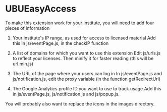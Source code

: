# UBUEasyAccess


To make this extension work for your institute, you will need to add four pieces of information

1. Your institute's IP range, as used for access to licensed material
Add this in js/eventPage.js, in the checkIP function

2. A list of domains for which you want to use this extension
Edit js/urls.js to reflect your licenses. Then minify it for faster reading (this will be url.min.js)

3. The URL of the page where your users can log in
In js/eventPage.js and js/notification.js, edit the proxy variable (in the function getRedirectUrl)

4. The Google Analytics profile ID you want to use to track usage
Add this in js/eventPage.js, js/notification.js and js/popup.js. 
 

You will probably also want to replace the icons in the images directory.

